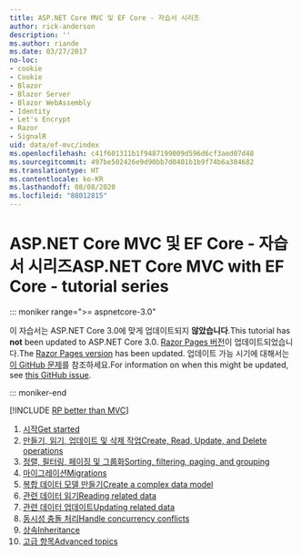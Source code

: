 ```yaml
---
title: ASP.NET Core MVC 및 EF Core - 자습서 시리즈
author: rick-anderson
description: ''
ms.author: riande
ms.date: 03/27/2017
no-loc:
- cookie
- Cookie
- Blazor
- Blazor Server
- Blazor WebAssembly
- Identity
- Let's Encrypt
- Razor
- SignalR
uid: data/ef-mvc/index
ms.openlocfilehash: c41f601311b1f9487199009d596d6cf3aed07d48
ms.sourcegitcommit: 497be502426e9d90bb7d0401b1b9f74b6a384682
ms.translationtype: HT
ms.contentlocale: ko-KR
ms.lasthandoff: 08/08/2020
ms.locfileid: "88012815"
---
```

# <a name="aspnet-core-mvc-with-ef-core---tutorial-series"></a><span data-ttu-id="2d0cb-102">ASP.NET Core MVC 및 EF Core - 자습서 시리즈</span><span class="sxs-lookup"><span data-stu-id="2d0cb-102">ASP.NET Core MVC with EF Core - tutorial series</span></span>

::: moniker range=">= aspnetcore-3.0"

<span data-ttu-id="2d0cb-103">이 자습서는 ASP.NET Core 3.0에 맞게 업데이트되지 **않았습니다**.</span><span class="sxs-lookup"><span data-stu-id="2d0cb-103">This tutorial has **not** been updated to ASP.NET Core 3.0.</span></span> <span data-ttu-id="2d0cb-104">[Razor Pages 버전](xref:data/ef-rp/intro)이 업데이트되었습니다.</span><span class="sxs-lookup"><span data-stu-id="2d0cb-104">The [Razor Pages version](xref:data/ef-rp/intro) has been updated.</span></span> <span data-ttu-id="2d0cb-105">업데이트 가능 시기에 대해서는 [이 GitHub 문제](https://github.com/dotnet/AspNetCore.Docs/issues/13920)를 참조하세요.</span><span class="sxs-lookup"><span data-stu-id="2d0cb-105">For information on when this might be updated, see [this GitHub issue](https://github.com/dotnet/AspNetCore.Docs/issues/13920).</span></span>

::: moniker-end

[!INCLUDE [RP better than MVC](../../includes/RP-EF/rp-over-mvc.md)]

1. [<span data-ttu-id="2d0cb-106">시작</span><span class="sxs-lookup"><span data-stu-id="2d0cb-106">Get started</span></span>](xref:data/ef-mvc/intro)
1. [<span data-ttu-id="2d0cb-107">만들기, 읽기, 업데이트 및 삭제 작업</span><span class="sxs-lookup"><span data-stu-id="2d0cb-107">Create, Read, Update, and Delete operations</span></span>](xref:data/ef-mvc/crud)
1. [<span data-ttu-id="2d0cb-108">정렬, 필터링, 페이징 및 그룹화</span><span class="sxs-lookup"><span data-stu-id="2d0cb-108">Sorting, filtering, paging, and grouping</span></span>](xref:data/ef-mvc/sort-filter-page)
1. [<span data-ttu-id="2d0cb-109">마이그레이션</span><span class="sxs-lookup"><span data-stu-id="2d0cb-109">Migrations</span></span>](xref:data/ef-mvc/migrations)
1. [<span data-ttu-id="2d0cb-110">복합 데이터 모델 만들기</span><span class="sxs-lookup"><span data-stu-id="2d0cb-110">Create a complex data model</span></span>](xref:data/ef-mvc/complex-data-model)
1. [<span data-ttu-id="2d0cb-111">관련 데이터 읽기</span><span class="sxs-lookup"><span data-stu-id="2d0cb-111">Reading related data</span></span>](xref:data/ef-mvc/read-related-data)
1. [<span data-ttu-id="2d0cb-112">관련 데이터 업데이트</span><span class="sxs-lookup"><span data-stu-id="2d0cb-112">Updating related data</span></span>](xref:data/ef-mvc/update-related-data)
1. [<span data-ttu-id="2d0cb-113">동시성 충돌 처리</span><span class="sxs-lookup"><span data-stu-id="2d0cb-113">Handle concurrency conflicts</span></span>](xref:data/ef-mvc/concurrency)
1. [<span data-ttu-id="2d0cb-114">상속</span><span class="sxs-lookup"><span data-stu-id="2d0cb-114">Inheritance</span></span>](xref:data/ef-mvc/inheritance)
1. [<span data-ttu-id="2d0cb-115">고급 항목</span><span class="sxs-lookup"><span data-stu-id="2d0cb-115">Advanced topics</span></span>](xref:data/ef-mvc/advanced)
